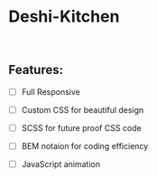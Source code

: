 # Deshi-Kitchen

<br/>

## Features:
- [ ] Full Responsive
- [ ] Custom CSS for beautiful design
- [ ] SCSS for future proof CSS code
- [ ] BEM notaion for coding efficiency
- [ ] JavaScript animation



